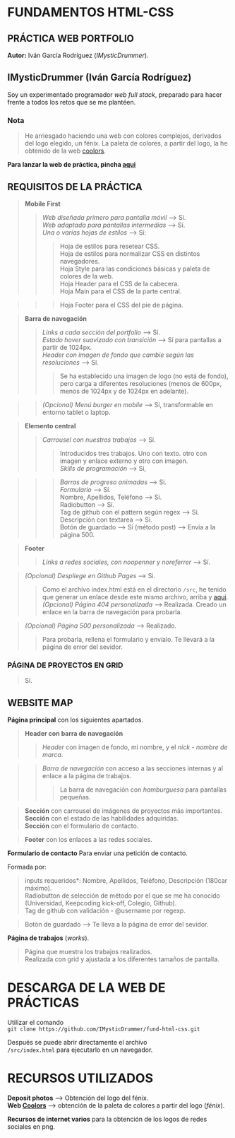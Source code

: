 # FUNDAMENTOS HTML-CSS
## PRÁCTICA WEB PORTFOLIO

**Autor:** Iván García Rodríguez (*IMysticDrummer*).

## IMysticDrummer (Iván García Rodríguez)

Soy un experimentado programador *web full stack*, preparado para hacer frente a todos los retos que se me plantéen.

### Nota
> He arriesgado haciendo una web con colores complejos, derivados del logo elegido, un fénix.
> La paleta de colores, a partir del logo, la he obtenido de la web [coolors](https://coolors.co/).  

**Para lanzar la web de práctica, pincha [aqui](./src/index.html)**


## REQUISITOS DE LA PRÁCTICA
> **Mobile First**
>> *Web diseñada primero para pantalla móvil* --> Sí.  
>> *Web adaptada para pantallas intermedias* --> Sí.  
>> *Una o varias hojas de estilos* --> Sí:
>>> Hoja de estilos para resetear CSS.  
>>> Hoja de estilos para normalizar CSS en distintos navegadores.  
>>> Hoja Style para las condiciones básicas y paleta de colores de la web.  
>>> Hoja Header para el CSS de la cabecera.  
>>> Hoja Main para el CSS de la parte central.  

>>> Hoja Footer para el CSS del pie de página.


> **Barra de navegación**
>> *Links a cada sección del portfolio* --> Sí.  
>> *Estado hover suavizado con transición* --> Sí para pantallas a partir de 1024px.  
>> *Header con imagen de fondo que cambie según las resoluciones* --> Sí.  
>>> Se ha establecido una imagen de logo (no está de fondo), pero carga a diferentes resoluciones (menos de 600px, menos de 1024px y de 1024px en adelante).  

>> *(Opcional) Menú burger en mobile* --> Sí, transformable en entorno tablet o laptop.

> **Elemento central**
>> *Carrousel con nuestros trabajos* --> Sí.  
>>> Introducidos tres trabajos. Uno con texto. otro con imagen y enlace externo y otro con imagen.  
>> *Skills de programación* --> Si,  

>>> *Barras de progreso animadas* --> Si.  
>> *Formulario* --> Sí.  
>>> Nombre, Apellidos, Teléfono --> Sí.  
>>> Radiobutton --> Sí.  
>>> Tag de github con el pattern según regex --> Sí.  
>>> Descripción con textarea --> Sí.  
>>> Botón de guardado --> Sí (método post) --> Envía a la página 500.  

> **Footer**
>> *Links a redes sociales, con noopenner y noreferrer* --> Sí.

> *(Opcional) Despliege en Github Pages* --> Si.  
>> Como el archivo index.html está en el directorio `/src`, he tenido que generar un enlace
desde este mismo archivo, arriba y [aqui](./src/index.html).
> *(Opcional) Página 404 personalizada* --> Realizada.
>> Creado un enlace en la barra de navegación para probarla.  

> *(Opcional) Página 500 personalizada* --> Realizado.
>> Para probarla, rellena el formulario y envíalo.
>> Te llevará a la página de error del sevidor.



### PÁGINA DE PROYECTOS EN GRID
> Sí.  


## WEBSITE MAP
**Página principal** con los siguientes apartados.
> **Header con barra de navegación**
>> *Header* con imagen de fondo, mi nombre, y el *nick - nombre de marca*.  

>> *Barra de navegación* con acceso a las secciones internas y al enlace a la página de trabajos.
>>> La barra de navegación con *hamburguesa* para pantallas pequeñas.  

> **Sección** con carrousel de imágenes de proyectos más importantes.  
> **Sección** con el estado de las habilidades adquiridas.  
> **Sección** con el formulario de contacto.  

> **Footer** con los enlaces a las redes sociales.  

**Formulario de contacto**
Para enviar una petición de contacto.  


Formada por:
> inputs requeridos*: Nombre, Apellidos, Teléfono, Descripción (180car máximo).  
> Radiobutton de selección de método por el que se me ha conocido (Universidad, Keepcoding kick-off, Colegio, Github).  
> Tag de github con validación - @username por regexp.  

> Botón de guardado --> Te lleva a la página de error del sevidor.  


**Página de trabajos** (*works*).
> Página que muestra los trabajos realizados.  
> Realizada con grid y ajustada a los diferentes tamaños de pantalla.  


# DESCARGA DE LA WEB DE PRÁCTICAS
Utilizar el comando  
`git clone https://github.com/IMysticDrummer/fund-html-css.git`  

Después se puede abrir directamente el archivo  
`/src/index.html`
para ejecutarlo en un navegador.

# RECURSOS UTILIZADOS
**Deposit photos** --> Obtención del logo del fénix.  
**Web [Coolors](https://coolors.co/)** --> obtención de la paleta de colores a partir del logo (*fénix*).  

**Recursos de internet varios** para la obtención de los logos de redes sociales en png.

